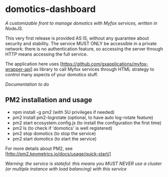 # domotics-dashboard

_A customizable front to manage domotics with Myfox services, written in NodeJS._

This very first release is provided AS IS, without any guarantee about security and stability.
The service MUST ONLY be accessible in a private network: there is no authentication feature,
so accessing the server through HTTP means accessing the full service.

The application here uses [https://github.com/gxapplications/myfox-wrapper-api] as library to
call Myfox services through HTML strategy to control many aspects of your domotics stuff.


_Documentation to do_


## PM2 installation and usage

- npm install -g pm2 (with SU privileges if needed)
- pm2 install pm2-logrotate (optional, to have auto log-rotate feature)
- pm2 start ecosystem.config.js (to install the configuration the first time)
- pm2 ls (to check if 'domotics' is well registered)
- pm2 stop domotics (to stop the service)
- pm2 start domotics (to start the service)

For more details about PM2, see [http://pm2.keymetrics.io/docs/usage/quick-start/]

_Warning: the service is stateful: this means you MUST NEVER use a cluster
(or multiple instance with load balancing) with this service_
